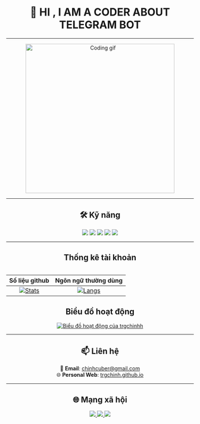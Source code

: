 <h1 align="center">
<b>👋 HI</b>
<b>, I AM A CODER ABOUT TELEGRAM BOT</b><br>  
</h1>

---

<p align="center">
  <img src="https://media.giphy.com/media/qgQUggAC3Pfv687qPC/giphy.gif" width="400" alt="Coding gif"/>
</p>
<!-- <p align="left">
  <img src="https://komarev.com/ghpvc/?username=trgchinhh&label=Views&color=blue&style=flat-square" width = 100 alt="trgchinhh" />
</p> -->

---

<h2 align = "center">🛠 Kỹ năng</h2>
<p align="center">
  <img src="https://img.shields.io/badge/-Python-333?style=for-the-badge&logo=python&logoColor=yellow"/>
  <img src="https://img.shields.io/badge/-C++-333?style=for-the-badge&logo=c%2B%2B&logoColor=blue"/>
  <img src="https://img.shields.io/badge/-Telegram Bot-333?style=for-the-badge&logo=telegram&logoColor=white"/>
  <img src="https://img.shields.io/badge/-APIs-333?style=for-the-badge&logo=linux"/>
  <img src="https://img.shields.io/badge/-CMD-333?style=for-the-badge&logo=windows-terminal&logoColor=white"/>
</p>

---

<div align="center">
<h2 align = "center">Thống kê tài khoản</h2>
<table>
  
| Số liệu github | Ngôn ngữ thường dùng |
|:-:|:-:|
| [![Stats](https://github-readme-stats.vercel.app/api?username=trgchinhh&show_icons=true&theme=radical&hide=issues,contribs&cache_seconds=3600)](https://github.com/trgchinhh) | [![Langs](https://github-readme-stats.vercel.app/api/top-langs/?username=trgchinhh&layout=compact&theme=radical)](https://github.com/trgchinhh) |

</table>
</div>

<h2 align="center">Biểu đồ hoạt động</h2>

<p align="center">
  <a href="https://github.com/trgchinhh">
    <img src="https://fabianocouto-activity-graph.vercel.app/graph/?username=trgchinhh&theme=react-dark" alt="Biểu đồ hoạt động của trgchinhh">
  </a>
</p>

---

<h2 align="center">📫 Liên hệ</h2>
<p align="center">
  📧 <b>Email</b>: <a href="https://mail.google.com/mail/?view=cm&fs=1&to=chinhcuber@gmail.com" target="_blank" rel="noopener noreferrer">chinhcuber@gmail.com</a><br>
  🌐 <b>Personal Web</b>: <a href="https://trgchinhh.github.io/web/" target="_blank" rel="noopener noreferrer">trgchinh.github.io</a>
</p>

---

<h2 align = "center">🌐 Mạng xã hội</h2>
<p align="center">
  <a href="https://github.com/trgchinhh" target="_blank">
    <img src="https://img.shields.io/badge/GitHub-100000?style=for-the-badge&logo=github&logoColor=white" />
  </a>
  <a href="https://t.me/trgchinhh" target="_blank">
    <img src="https://img.shields.io/badge/Telegram-2CA5E0?style=for-the-badge&logo=telegram&logoColor=white" />
  </a>
  <a href="https://facebook.com/trgchinhh" target="_blank">
    <img src="https://img.shields.io/badge/Facebook-1877F2?style=for-the-badge&logo=facebook&logoColor=white" />
  </a>
</p>

